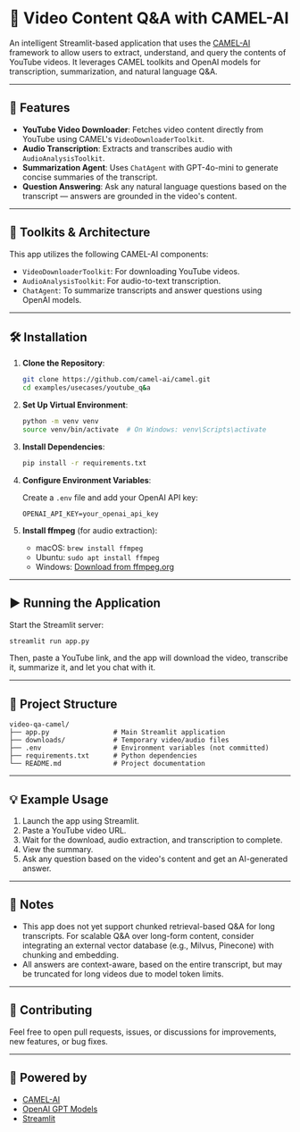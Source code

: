# 🎥 Video Content Q&A with CAMEL-AI

An intelligent Streamlit-based application that uses the [CAMEL-AI](https://www.camel-ai.org/) framework to allow users to extract, understand, and query the contents of YouTube videos. It leverages CAMEL toolkits and OpenAI models for transcription, summarization, and natural language Q&A.

---

## 🚀 Features

- **YouTube Video Downloader**: Fetches video content directly from YouTube using CAMEL's `VideoDownloaderToolkit`.
- **Audio Transcription**: Extracts and transcribes audio with `AudioAnalysisToolkit`.
- **Summarization Agent**: Uses `ChatAgent` with GPT-4o-mini to generate concise summaries of the transcript.
- **Question Answering**: Ask any natural language questions based on the transcript — answers are grounded in the video's content.

---

## 🧰 Toolkits & Architecture

This app utilizes the following CAMEL-AI components:

- `VideoDownloaderToolkit`: For downloading YouTube videos.
- `AudioAnalysisToolkit`: For audio-to-text transcription.
- `ChatAgent`: To summarize transcripts and answer questions using OpenAI models.

---

## 🛠️ Installation

1. **Clone the Repository**:

   ```bash
   git clone https://github.com/camel-ai/camel.git
   cd examples/usecases/youtube_q&a
   ```

2. **Set Up Virtual Environment**:

   ```bash
   python -m venv venv
   source venv/bin/activate  # On Windows: venv\Scripts\activate
   ```

3. **Install Dependencies**:

   ```bash
   pip install -r requirements.txt
   ```

4. **Configure Environment Variables**:

   Create a `.env` file and add your OpenAI API key:

   ```env
   OPENAI_API_KEY=your_openai_api_key
   ```

5. **Install ffmpeg** (for audio extraction):

   - macOS: `brew install ffmpeg`
   - Ubuntu: `sudo apt install ffmpeg`
   - Windows: [Download from ffmpeg.org](https://ffmpeg.org/download.html)

---

## ▶️ Running the Application

Start the Streamlit server:

```bash
streamlit run app.py
```

Then, paste a YouTube link, and the app will download the video, transcribe it, summarize it, and let you chat with it.

---

## 📂 Project Structure

```
video-qa-camel/
├── app.py                # Main Streamlit application
├── downloads/            # Temporary video/audio files
├── .env                  # Environment variables (not committed)
├── requirements.txt      # Python dependencies
└── README.md             # Project documentation
```

---

## 💡 Example Usage

1. Launch the app using Streamlit.
2. Paste a YouTube video URL.
3. Wait for the download, audio extraction, and transcription to complete.
4. View the summary.
5. Ask any question based on the video's content and get an AI-generated answer.

---

## 📌 Notes

- This app does not yet support chunked retrieval-based Q&A for long transcripts. For scalable Q&A over long-form content, consider integrating an external vector database (e.g., Milvus, Pinecone) with chunking and embedding.
- All answers are context-aware, based on the entire transcript, but may be truncated for long videos due to model token limits.


---

## 🤝 Contributing

Feel free to open pull requests, issues, or discussions for improvements, new features, or bug fixes.

---

## 🧠 Powered by

- [CAMEL-AI](https://github.com/camel-ai/camel)
- [OpenAI GPT Models](https://openai.com/)
- [Streamlit](https://streamlit.io/)
